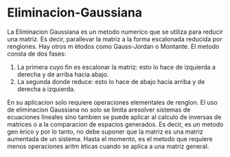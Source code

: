 # Eliminacion-Gaussiana
La Eliminacion Gaussiana es un metodo numerico que se utiliza para reducir una matriz. Es decir, parallevar la matriz a la forma escalonada reducida por renglones. Hay otros m ́etodos como Gauss-Jordan o Montante.  El metodo consta de dos fases:

1. La primera cuyo fin es escalonar la matriz:  esto lo hace de
izquierda a derecha y de arriba hacia abajo.
2. La segunda donde reduce:  esto lo hace de abajo hacia
arriba y de derecha a izquierda.

En su aplicacion solo requiere operaciones elementales de renglon. El uso de eliminacion Gaussiana no solo se limita aresolver sistemas de ecuaciones lineales sino tambien se puede aplicar al calculo de inversas de matrices o a la comparacion de espacios generados. Es decir, es un metodo gen ́erico y por lo tanto, no debe suponer que la matriz es una matriz aumentada de un sistema.  Hasta el momento, es el metodo que requiere menos operaciones aritm ́eticas cuando se aplica a una matriz general.
